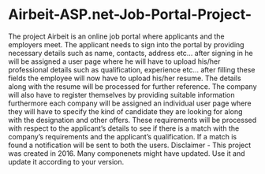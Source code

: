 # Airbeit-ASP.net-Job-Portal-Project-
The project Airbeit is an online job portal where applicants and the employers meet. The applicant needs to sign into the portal by providing necessary details such as name, contacts, address etc… after signing in he will be assigned a user page where he will have to upload his/her professional details such as qualification, experience etc… after filling these fields the employee will now have to upload his/her resume. The details along with the resume will be processed for further reference. The company will also have to register themselves by providing suitable information furthermore each company will be assigned an individual user page where they will have to specify the kind of candidate they are looking for along with the designation and other offers. These requirements will be processed with respect to the applicant’s details to see if there is a match with the company’s requirements and the applicant’s qualification. If a match is found a notification will be sent to both the users.
Disclaimer - This project was created in 2016. Many componenets might have updated. Use it and update it according to your version.

